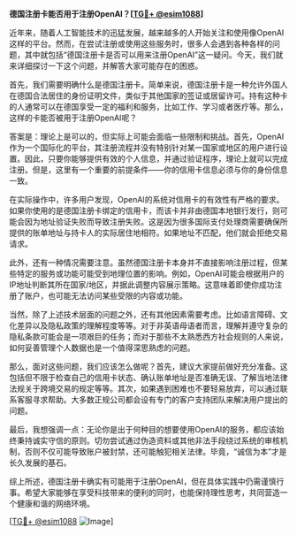 **德国注册卡能否用于注册OpenAI？[[TG💪+ @esim1088](https://t.me/s/esim1088)]**

近年来，随着人工智能技术的迅猛发展，越来越多的人开始关注和使用像OpenAI这样的平台。然而，在尝试注册或使用这些服务时，很多人会遇到各种各样的问题，其中就包括“德国注册卡是否可以用来注册OpenAI”这一疑问。今天，我们就来详细探讨一下这个问题，并解答大家可能存在的困惑。

首先，我们需要明确什么是德国注册卡。简单来说，德国注册卡是一种允许外国人在德国合法居住的身份证明文件，类似于其他国家的签证或居留许可。持有这种卡的人通常可以在德国享受一定的福利和服务，比如工作、学习或者医疗等。那么，这样的卡能否被用于注册OpenAI呢？

答案是：理论上是可以的，但实际上可能会面临一些限制和挑战。首先，OpenAI作为一个国际化的平台，其注册流程并没有特别针对某一国家或地区的用户进行设置。因此，只要你能够提供有效的个人信息，并通过验证程序，理论上就可以完成注册。但是，这里有一个重要的前提条件——你的信用卡信息必须与你的身份信息一致。

在实际操作中，许多用户发现，OpenAI的系统对信用卡的有效性有严格的要求。如果你使用的是德国注册卡绑定的信用卡，而该卡并非由德国本地银行发行，则可能会因为地址验证失败而导致注册失败。这是因为很多国际支付处理商需要确保所提供的账单地址与持卡人的实际居住地相符。如果地址不匹配，他们就会拒绝交易请求。

此外，还有一种情况需要注意。虽然德国注册卡本身并不直接影响注册过程，但某些特定的服务或功能可能受到地理位置的影响。例如，OpenAI可能会根据用户的IP地址判断其所在国家/地区，并据此调整内容展示策略。这意味着即使你成功注册了账户，也可能无法访问某些受限的内容或功能。

当然，除了上述技术层面的问题之外，还有其他因素需要考虑。比如语言障碍、文化差异以及隐私政策的理解程度等等。对于非英语母语者而言，理解并遵守复杂的隐私条款可能会是一项艰巨的任务；而对于那些不太熟悉西方社会规则的人来说，如何妥善管理个人数据也是一个值得深思熟虑的问题。

那么，面对这些问题，我们应该怎么做呢？首先，建议大家提前做好充分准备。这包括但不限于检查自己的信用卡状态、确认账单地址是否准确无误、了解当地法律法规关于跨境交易的规定等等。其次，如果遇到困难也不要轻易放弃，可以通过联系客服寻求帮助。大多数正规公司都会设有专门的客户支持团队来解决用户提出的问题。

最后，我想强调一点：无论你是出于何种目的想要使用OpenAI的服务，都应该始终秉持诚实守信的原则。切勿尝试通过伪造资料或其他非法手段绕过系统的审核机制，否则不仅可能导致账户被封禁，还可能触犯相关法律。毕竟，“诚信为本”才是长久发展的基石。

综上所述，德国注册卡确实有可能用于注册OpenAI，但在具体实践中仍需谨慎行事。希望大家能够在享受科技带来的便利的同时，也能保持理性思考，共同营造一个健康和谐的网络环境。

[[TG💪+ @esim1088](https://t.me/s/esim1088) ![Image](https://i.postimg.cc/4NQfJmqS/Snipaste-2025-05-13-00-14-12.png)]